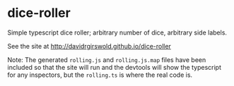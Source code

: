 # dice-roller
Simple typescript dice roller; arbitrary number of dice, arbitrary side labels.

See the site at http://davidrgirswold.github.io/dice-roller

Note: The generated `rolling.js` and `rolling.js.map` files have been included so that the site will run and the devtools will show the typescript for any inspectors, but the `rolling.ts` is where the real code is.
